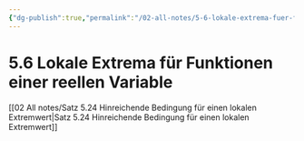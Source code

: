 ```yaml
---
{"dg-publish":true,"permalink":"/02-all-notes/5-6-lokale-extrema-fuer-funktionen-einer-reellen-variable/","dgHomeLink":true,"dgPassFrontmatter":false}
---
```


# 5.6 Lokale Extrema für Funktionen einer reellen Variable
[[02 All notes/Satz 5.24 Hinreichende Bedingung für einen lokalen Extremwert|Satz 5.24 Hinreichende Bedingung für einen lokalen Extremwert]]